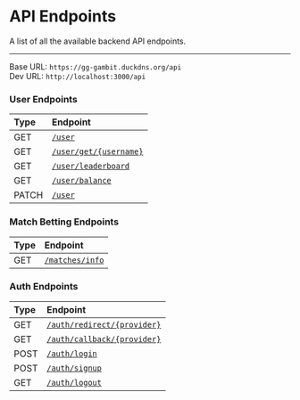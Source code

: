 # API Endpoints

A list of all the available backend API endpoints.

---

Base URL: `https://gg-gambit.duckdns.org/api` <br />
Dev URL: `http://localhost:3000/api` <br />

### User Endpoints

| Type  | Endpoint                                                     |
| :---- | :----------------------------------------------------------- |
| GET   | [`/user`](/src/routes/api/user/router.ts#L16)                |
| GET   | [`/user/get/{username}`](/src/routes/api/user/router.ts#L16) |
| GET   | [`/user/leaderboard`](/src/routes/api/user/router.ts#L16)    |
| GET   | [`/user/balance`](/src/routes/api/user/router.ts#L16)        |
| PATCH | [`/user`](/src/routes/api/user/router.ts#L16)                |

### Match Betting Endpoints

| Type | Endpoint                                                   |
| :--- | :--------------------------------------------------------- |
| GET  | [`/matches/info`](/src/routes/api/match_bet/router.ts#L16) |

### Auth Endpoints

| Type | Endpoint                                                          |
| :--- | :---------------------------------------------------------------- |
| GET  | [`/auth/redirect/{provider}`](/src/routes/api/auth/router.ts#L26) |
| GET  | [`/auth/callback/{provider}`](/src/routes/api/auth/router.ts#L26) |
| POST | [`/auth/login`](/src/routes/api/auth/router.ts#L26)               |
| POST | [`/auth/signup`](/src/routes/api/auth/router.ts#L26)              |
| GET  | [`/auth/logout`](/src/routes/api/auth/router.ts#L26)              |
